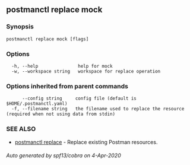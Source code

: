 ## postmanctl replace mock



### Synopsis



```
postmanctl replace mock [flags]
```

### Options

```
  -h, --help               help for mock
  -w, --workspace string   workspace for replace operation
```

### Options inherited from parent commands

```
      --config string     config file (default is $HOME/.postmanctl.yaml)
  -f, --filename string   the filename used to replace the resource (required when not using data from stdin)
```

### SEE ALSO

* [postmanctl replace](postmanctl_replace.md)	 - Replace existing Postman resources.

###### Auto generated by spf13/cobra on 4-Apr-2020
